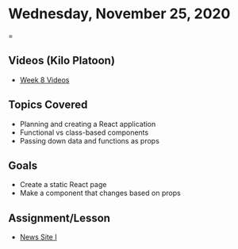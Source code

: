 # Wednesday, November 25, 2020
=
## Videos (Kilo Platoon)
* [Week 8 Videos](https://www.youtube.com/playlist?list=PLu0CiQ7bzwETyxQsXFj_HYt9VyTViUnu8)

## Topics Covered
- Planning and creating a React application
- Functional vs class-based components
- Passing down data and functions as props

## Goals
- Create a static React page
- Make a component that changes based on props

## Assignment/Lesson

* [News Site I](https://github.com/mikeplatoon/news-site-I)
